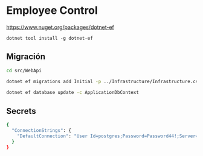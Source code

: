 # Employee Control

<https://www.nuget.org/packages/dotnet-ef>

`dotnet tool install -g dotnet-ef`

## Migración

```bash
cd src/WebApi

dotnet ef migrations add Initial -p ../Infrastructure/Infrastructure.csproj  -c ApplicationDbContext  -o ../Infrastructure/Data/Migrations

dotnet ef database update -c ApplicationDbContext
```

## Secrets

```bash
{
  "ConnectionStrings": {
    "DefaultConnection": "User Id=postgres;Password=Password44!;Server=localhost;Port=5432;Database=EmployeeControl;Integrated Security=true;Pooling=true;"
  }
}
```

